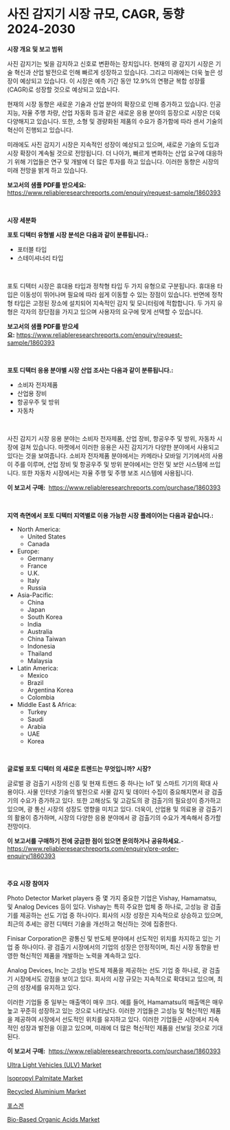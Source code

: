 <p><h1>사진 감지기 시장 규모, CAGR, 동향 2024-2030</h1></p><p><strong>시장 개요 및 보고 범위</strong></p>
<p><p>사진 감지기는 빛을 감지하고 신호로 변환하는 장치입니다. 현재의 광 감지기 시장은 기술 혁신과 산업 발전으로 인해 빠르게 성장하고 있습니다. 그리고 미래에는 더욱 높은 성장이 예상되고 있습니다. 이 시장은 예측 기간 동안 12.9%의 연평균 복합 성장률(CAGR)로 성장할 것으로 예상되고 있습니다.</p><p>현재의 시장 동향은 새로운 기술과 산업 분야의 확장으로 인해 증가하고 있습니다. 인공 지능, 자율 주행 차량, 산업 자동화 등과 같은 새로운 응용 분야의 등장으로 시장은 더욱 다양해지고 있습니다. 또한, 소형 및 경량화된 제품의 수요가 증가함에 따라 센서 기술의 혁신이 진행되고 있습니다.</p><p>미래에도 사진 감지기 시장은 지속적인 성장이 예상되고 있으며, 새로운 기술의 도입과 시장 확장이 계속될 것으로 전망됩니다. 더 나아가, 빠르게 변화하는 산업 요구에 대응하기 위해 기업들은 연구 및 개발에 더 많은 투자를 하고 있습니다. 이러한 동향은 시장의 미래 전망을 밝게 하고 있습니다.</p></p>
<p><strong>보고서의 샘플 PDF를 받으세요:</strong> <a href="https://www.reliableresearchreports.com/enquiry/request-sample/1860393">https://www.reliableresearchreports.com/enquiry/request-sample/1860393</a></p>
<p>&nbsp;</p>
<p><strong>시장 세분화</strong></p>
<p><strong>포토 디텍터 유형별 시장 분석은 다음과 같이 분류됩니다.:</strong></p>
<p><ul><li>포터블 타입</li><li>스테이셔너리 타입</li></ul></p>
<p>&nbsp;</p>
<p><p>포토 디텍터 시장은 휴대용 타입과 정착형 타입 두 가지 유형으로 구분됩니다. 휴대용 타입은 이동성이 뛰어나며 필요에 따라 쉽게 이동할 수 있는 장점이 있습니다. 반면에 정착형 타입은 고정된 장소에 설치되어 지속적인 감지 및 모니터링에 적합합니다. 두 가지 유형은 각자의 장단점을 가지고 있으며 사용자의 요구에 맞게 선택할 수 있습니다.</p></p>
<p><strong>보고서의 샘플 PDF를 받으세요:</strong>&nbsp;<a href="https://www.reliableresearchreports.com/enquiry/request-sample/1860393">https://www.reliableresearchreports.com/enquiry/request-sample/1860393</a></p>
<p>&nbsp;</p>
<p><strong> 포토 디텍터 응용 분야별 시장 산업 조사는 다음과 같이 분류됩니다.:</strong></p>
<p><ul><li>소비자 전자제품</li><li>산업용 장비</li><li>항공우주 및 방위</li><li>자동차</li></ul></p>
<p>&nbsp;</p>
<p><p>사진 감지기 시장 응용 분야는 소비자 전자제품, 산업 장비, 항공우주 및 방위, 자동차 시장에 걸쳐 있습니다. 마켓에서 이러한 응용은 사진 감지기가 다양한 분야에서 사용되고 있다는 것을 보여줍니다. 소비자 전자제품 분야에서는 카메라나 모바일 기기에서의 사용이 주를 이루며, 산업 장비 및 항공우주 및 방위 분야에서는 안전 및 보안 시스템에 쓰입니다. 또한 자동차 시장에서는 자율 주행 및 주행 보조 시스템에 사용됩니다.</p></p>
<p><strong>이 보고서 구매:</strong>&nbsp; <a href="https://www.reliableresearchreports.com/purchase/1860393">https://www.reliableresearchreports.com/purchase/1860393</a></p>
<p>&nbsp;</p>
<p><strong>지역 측면에서 포토 디텍터 지역별로 이용 가능한 시장 플레이어는 다음과 같습니다.:</strong></p>
<p><ul>
    <li>
        North America:
        <ul>
            <li>United States</li>
            <li>Canada</li>
        </ul>
    </li>
    <li>
        Europe:
        <ul>
            <li>Germany</li>
            <li>France</li>
            <li>U.K.</li>
            <li>Italy</li>
            <li>Russia</li>
        </ul>
    </li>
    <li>
        Asia-Pacific:
        <ul>
            <li>China</li>
            <li>Japan</li>
            <li>South Korea</li>
            <li>India</li>
            <li>Australia</li>
            <li>China Taiwan</li>
            <li>Indonesia</li>
            <li>Thailand</li>
            <li>Malaysia</li>
        </ul>
    </li>
    <li>
        Latin America:
        <ul>
            <li>Mexico</li>
            <li>Brazil</li>
            <li>Argentina Korea</li>
            <li>Colombia</li>
        </ul>
    </li>
    <li>
        Middle East & Africa:
        <ul>
            <li>Turkey</li>
            <li>Saudi</li>
            <li>Arabia</li>
            <li>UAE</li>
            <li>Korea</li>
        </ul>
    </li>
    </ul></p>
<p>&nbsp;</p>
<p><strong>글로벌 포토 디텍터 의 새로운 트렌드는 무엇입니까? 시장?</strong></p>
<p><p>글로벌 광 검출기 시장의 신흥 및 현재 트렌드 중 하나는 IoT 및 스마트 기기의 확대 사용이다. 사물 인터넷 기술의 발전으로 사물 감지 및 데이터 수집이 중요해지면서 광 검출기의 수요가 증가하고 있다. 또한 고해상도 및 고감도의 광 검출기의 필요성이 증가하고 있으며, 광 통신 시장의 성장도 영향을 미치고 있다. 더욱이, 산업용 및 의료용 광 검출기의 활용이 증가하며, 시장의 다양한 응용 분야에서 광 검출기의 수요가 계속해서 증가할 전망이다.</p></p>
<p><strong>이 보고서를 구매하기 전에 궁금한 점이 있으면 문의하거나 공유하세요.</strong>- <a href="https://www.reliableresearchreports.com/enquiry/pre-order-enquiry/1860393">https://www.reliableresearchreports.com/enquiry/pre-order-enquiry/1860393</a></p>
<p>&nbsp;</p>
<p><strong>주요 시장 참여자</strong></p>
<p><p>Photo Detector Market players 중 몇 가지 중요한 기업은 Vishay, Hamamatsu, 및 Analog Devices 등이 있다. Vishay는 특히 주요한 업체 중 하나로, 고성능 광 검출기를 제공하는 선도 기업 중 하나이다. 회사의 시장 성장은 지속적으로 상승하고 있으며, 최근의 추세는 광전 디텍터 기술을 개선하고 혁신하는 것에 집중한다.</p><p>Finisar Corporation은 광통신 및 반도체 분야에서 선도적인 위치를 차지하고 있는 기업 중 하나이다. 광 검출기 시장에서의 기업의 성장은 안정적이며, 최신 시장 동향을 반영한 혁신적인 제품을 개발하는 노력을 계속하고 있다.</p><p>Analog Devices, Inc는 고성능 반도체 제품을 제공하는 선도 기업 중 하나로, 광 검출기 시장에서도 강점을 보이고 있다. 회사의 시장 규모는 지속적으로 확대되고 있으며, 최근의 성장세를 유지하고 있다.</p><p>이러한 기업들 중 일부는 매출액이 매우 크다. 예를 들어, Hamamatsu의 매출액은 매우 높고 꾸준히 성장하고 있는 것으로 나타났다. 이러한 기업들은 고성능 및 혁신적인 제품을 제공하여 시장에서 선도적인 위치를 유지하고 있다. 이러한 기업들은 시장에서 지속적인 성장과 발전을 이끌고 있으며, 미래에 더 많은 혁신적인 제품을 선보일 것으로 기대된다.</p></p>
<p><strong>이 보고서 구매:</strong>&nbsp;&nbsp;<a href="https://www.reliableresearchreports.com/purchase/1860393">https://www.reliableresearchreports.com/purchase/1860393</a></p>
<p><p><a href="https://issuu.com/reportprime-2/docs/ultra-light-vehicles-ulv-market-size-2030.pptx">Ultra Light Vehicles (ULV) Market</a></p><p><a href="https://github.com/gdfhhhj/Market-Research-Report-List-3/blob/main/isopropyl-palmitate-market.md">Isopropyl Palmitate Market</a></p><p><a href="https://github.com/RichRobinson5/Market-Research-Report-List-4/blob/main/recycled-aluminium-market.md">Recycled Aluminium Market</a></p><p><a href="https://github.com/vs2869dizt0/Market-Research-Report-List-1/blob/main/9620739192769.md">포스겐</a></p><p><a href="https://issuu.com/reportprime-2/docs/bio-based-organic-acids-market-size-2030.pptx">Bio-Based Organic Acids Market</a></p></p>
